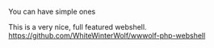 You can have simple ones

This is a very nice, full featured webshell.
https://github.com/WhiteWinterWolf/wwwolf-php-webshell
